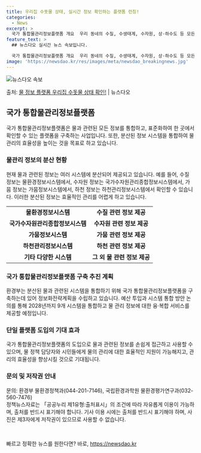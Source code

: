 ```yaml
---
title: 우리집 수돗물 상태, 실시간 정보 확인하는 플랫폼 런칭!
categories:
  - News
excerpt: >
  국가 통합물관리정보플랫폼 개요  우리 동네의 수질, 수생태계, 수자원, 상·하수도 등 모든 물 관련 정보를 …
feature_text: >
  ## 뉴스다오 실시간 뉴스 속보입니다.

  국가 통합물관리정보플랫폼 개요  우리 동네의 수질, 수생태계, 수자원, 상·하수도 등 모든 물 관련 정보를 …
image: 'https://newsdao.kr/res/images/meta/newsdao_breakingnews.jpg'
---
```


![뉴스다오 속보](https://newsdao.kr/res/images/meta/newsdao_breakingnews.jpg)

<p>출처: <a href="https://newsdao.kr/4201" rel="dofollow">물 정보 플랫폼 우리집 수돗물 상태 확인!</a> | 뉴스다오</p>

<h2 data-ke-size="size26">국가 통합물관리정보플랫폼</h2>
<p data-ke-size="size16">국가 통합물관리정보플랫폼은 물과 관련된 모든 정보를 통합하고, 표준화하여 한 곳에서 확인할 수 있는 플랫폼을 구축하는 사업입니다. 또한, 분산된 정보 시스템을 통합하여 물 관리의 효율성을 높이는 것을 목표로 하고 있습니다.</p>

<h3><b>물관리 정보의 분산 현황</b></h3>
<p data-ke-size="size16">현재 물과 관련된 정보는 여러 시스템에 분산되어 제공되고 있습니다. 예를 들어, 수질 정보는 물환경정보시스템에서, 수자원 정보는 국가수자원관리종합정보시스템에서, 가뭄 정보는 가뭄정보시스템에서, 하천 정보는 하천관리정보시스템에서 확인할 수 있습니다. 이러한 분산된 정보는 효율적인 관리를 어렵게 하고 있습니다.</p>
<table>
  <tr>
    <td style="text-align: center; height: 17px;"><b>물환경정보시스템</b></td>
    <td style="text-align: center; height: 17px;"><b>수질 관련 정보 제공</b></td>
  </tr>
  <tr>
    <td style="text-align: center; height: 17px;"><b>국가수자원관리종합정보시스템</b></td>
    <td style="text-align: center; height: 17px;"><b>수자원 관련 정보 제공</b></td>
  </tr>
  <tr>
    <td style="text-align: center; height: 17px;"><b>가뭄정보시스템</b></td>
    <td style="text-align: center; height: 17px;"><b>가뭄 관련 정보 제공</b></td>
  </tr>
  <tr>
    <td style="text-align: center; height: 17px;"><b>하천관리정보시스템</b></td>
    <td style="text-align: center; height: 17px;"><b>하천 관련 정보 제공</b></td>
  </tr>
  <tr>
    <td style="text-align: center; height: 17px;"><b>기타 다양한 시스템</b></td>
    <td style="text-align: center; height: 17px;"><b>그 외 물 관련 정보 제공</b></td>
  </tr>
</table>

<h3><b>국가 통합물관리정보플랫폼 구축 추진 계획</b></h3>
<p data-ke-size="size16">환경부는 분산된 물과 관련된 시스템을 통합하기 위해 국가 통합물관리정보플랫폼을 구축하는데 있어 정보화전략계획을 수립하고 있습니다. 예산 투입과 시스템 통합 방안 논의를 통해 2028년까지 9개 시스템을 통합하고 물 관리 정보에 대한 융·복합 서비스를 제공할 예정입니다.</p>

<h3><b>단일 플랫폼 도입의 기대 효과</b></h3>
<p data-ke-size="size16">국가 통합물관리정보플랫폼의 도입으로 물과 관련된 정보를 손쉽게 접근하고 사용할 수 있으며, 물 정책 담당자와 시민들에게 물의 관리에 대한 효율적인 지원이 가능해지고, 관리의 효율성을 향상시킬 것으로 기대됩니다.</p>
<h3><b>문의 및 저작권 안내</b></h3>
<p data-ke-size="size16">문의: 환경부 물환경정책과(044-201-7146), 국립환경과학원 물환경평가연구과(032-560-7476)<br>
정책뉴스자료는 「공공누리 제1유형:출처표시」의 조건에 따라 자유롭게 이용이 가능하며, 출처를 반드시 표기해야 합니다. 기사 이용 시에는 출처를 반드시 표기해야 하며, 사진은 제3자에게 저작권이 있으므로 사용할 수 없습니다.</p>
<p data-ke-size="size16">&nbsp;</p> 

빠르고 정확한 뉴스를 원한다면? 바로, <a href="https://newsdao.kr" rel="dofollow">https://newsdao.kr</a>


